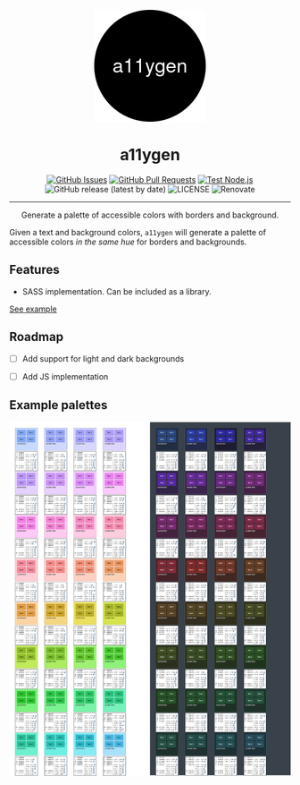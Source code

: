 <p align="center">
  <a href="" rel="noopener">
  <img width=200px height=200px src="logo.png" alt="A11ygen logo"></a>
</p>

<h1 align="center">a11ygen</h1>

<div align="center">

[![GitHub Issues](https://img.shields.io/github/issues/AlexSkrypnyk/a11ygen.svg)](https://github.com/AlexSkrypnyk/a11ygen/issues)
[![GitHub Pull Requests](https://img.shields.io/github/issues-pr/AlexSkrypnyk/a11ygen.svg)](https://github.com/AlexSkrypnyk/a11ygen/pulls)
[![Test Node.js](https://github.com/AlexSkrypnyk/a11ygen/actions/workflows/test-nodejs.yml/badge.svg)](https://github.com/AlexSkrypnyk/a11ygen/actions/workflows/test-nodejs.yml)
![GitHub release (latest by date)](https://img.shields.io/github/v/release/AlexSkrypnyk/a11ygen)
![LICENSE](https://img.shields.io/github/license/AlexSkrypnyk/a11ygen)
![Renovate](https://img.shields.io/badge/renovate-enabled-green?logo=renovatebot)

</div>

---

<p align="center"> Generate a palette of accessible colors with borders and background.
    <br>
</p>

Given a text and background colors, `a11ygen` will generate a palette of
accessible colors *in the same hue* for borders and backgrounds.

## Features

- SASS implementation. Can be included as a library.

[See example](https://alexskrypnyk.github.io/a11ygen/)

## Roadmap

- [ ] Add support for light and dark backgrounds
- [ ] Add JS implementation


## Example palettes

![Palette of 32 colors](palettes/32.png)
